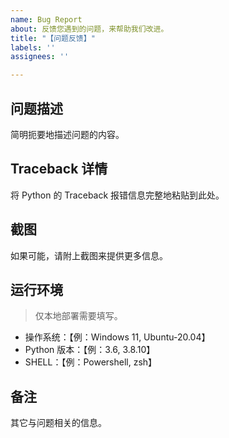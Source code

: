 ```yaml
---
name: Bug Report
about: 反馈您遇到的问题，来帮助我们改进。
title: "【问题反馈】"
labels: ''
assignees: ''

---
```


## 问题描述

简明扼要地描述问题的内容。

## Traceback 详情

将 Python 的 Traceback 报错信息完整地粘贴到此处。

## 截图

如果可能，请附上截图来提供更多信息。

## 运行环境

> 仅本地部署需要填写。

- 操作系统：【例：Windows 11, Ubuntu-20.04】
- Python 版本：【例：3.6, 3.8.10】
- SHELL：【例：Powershell, zsh】

## 备注

其它与问题相关的信息。

